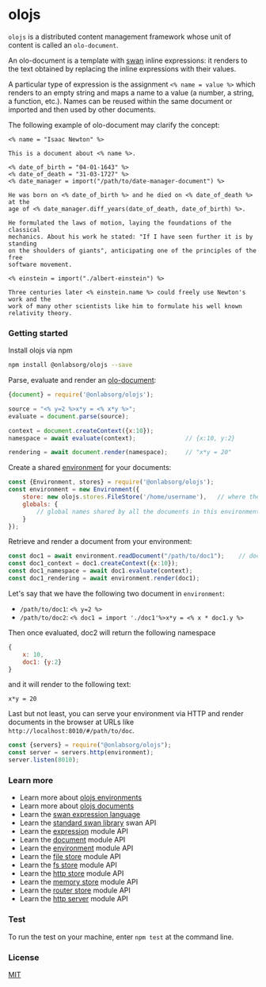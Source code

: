 # olojs

`olojs` is a distributed content management framework whose unit of content is
called an `olo-document`.

An olo-document is a template with [swan](./docs/swan.md) inline expressions: it 
renders to the text obtained by replacing the inline expressions with their
values.

A particular type of expression is the assignment `<% name = value %>` which
renders to an empty string and maps a name to a value (a number, a string, 
a function, etc.). Names can be reused within the same document or imported and 
then used by other documents.

The following example of olo-document may clarify the concept:

```
<% name = "Isaac Newton" %>

This is a document about <% name %>. 

<% date_of_birth = "04-01-1643" %>
<% date_of_death = "31-03-1727" %>
<% date_manager = import("/path/to/date-manager-document") %>

He was born on <% date_of_birth %> and he died on <% date_of_death %> at the 
age of <% date_manager.diff_years(date_of_death, date_of_birth) %>.

He formulated the laws of motion, laying the foundations of the classical
mechanics. About his work he stated: "If I have seen further it is by standing 
on the shoulders of giants", anticipating one of the principles of the free
software movement.

<% einstein = import("./albert-einstein") %>

Three centuries later <% einstein.name %> could freely use Newton's work and the
work of many other scientists like him to formulate his well known relativity theory.
```

### Getting started

Install olojs via npm

```sh
npm install @onlabsorg/olojs --save
```

Parse, evaluate and render an [olo-document](./docs/document.md):

```js
{document} = require('@onlabsorg/olojs');

source = "<% y=2 %>x*y = <% x*y %>";
evaluate = document.parse(source);

context = document.createContext({x:10});
namespace = await evaluate(context);              // {x:10, y:2}

rendering = await document.render(namespace);     // "x*y = 20"
```

Create a shared [environment](./docs/api/environment.md) for your documents:

```js
const {Environment, stores} = require('@onlabsorg/olojs');
const environment = new Environment({
    store: new olojs.stores.FileStore('/home/username'),   // where the documents are stored
    globals: {
        // global names shared by all the documents in this environment
    }
});
```

Retrieve and render a document from your environment:

```js
const doc1 = await environment.readDocument("/path/to/doc1");    // document at /home/username/path/to/doc1
const doc1_context = doc1.createContext({x:10});
const doc1_namespace = await doc1.evaluate(context);
const doc1_rendering = await environment.render(doc1);
```

Let's say that we have the following two document in `environment`:

* `/path/to/doc1`: `<% y=2 %>`
* `/path/to/doc2`: `<% doc1 = import './doc1'%>x*y = <% x * doc1.y %>`

Then once evaluated, doc2 will return the following namespace

```js
{
    x: 10, 
    doc1: {y:2}
}
```

and it will render to the following text:

```
x*y = 20
```

Last but not least, you can serve your environment via HTTP and render documents 
in the browser at URLs like `http://localhost:8010/#/path/to/doc`.

```js
const {servers} = require("@onlabsorg/olojs");
const server = servers.http(environment);
server.listen(8010);
```

### Learn more
* Learn more about [olojs environments](./docs/environment.md)
* Learn more about [olojs documents](./docs/document.md)
* Learn the [swan expression language](./docs/swan.md)
* Learn the [standard swan library](./docs/stdlib.md) swan API
* Learn the [expression](./docs/api/expression.md) module API
* Learn the [document](./docs/api/document.md) module API
* Learn the [environment](./docs/api/environment.md) module API
* Learn the [file store](./docs/api/file-store.md) module API
* Learn the [fs store](./docs/api/fs-store.md) module API
* Learn the [http store](./docs/api/http-store.md) module API
* Learn the [memory store](./docs/api/memory-store.md) module API
* Learn the [router store](./docs/api/router-store.md) module API
* Learn the [http server](./docs/api/http-server.md) module API


### Test 
To run the test on your machine, enter `npm test` at the command line.  


### License
[MIT](https://opensource.org/licenses/MIT)
